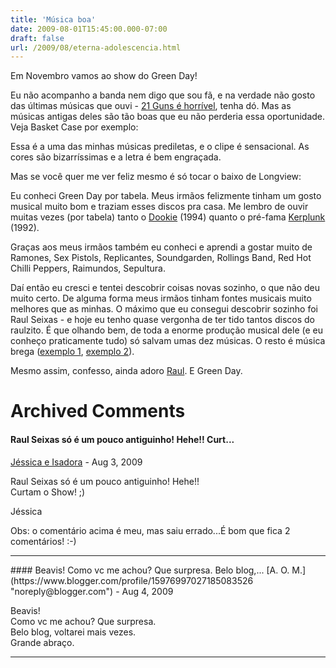 ```yaml
---
title: 'Música boa'
date: 2009-08-01T15:45:00.000-07:00
draft: false
url: /2009/08/eterna-adolescencia.html
---
```


Em Novembro vamos ao show do Green Day!  
  
Eu não acompanho a banda nem digo que sou fã, e na verdade não gosto das últimas músicas que ouvi - [21 Guns é horrível](http://www.youtube.com/watch?v=gNjiqygkBDw), tenha dó. Mas as músicas antigas deles são tão boas que eu não perderia essa oportunidade. Veja Basket Case por exemplo:  
  
  
  
Essa é a uma das minhas músicas prediletas, e o clipe é sensacional. As cores são bizarríssimas e a letra é bem engraçada.  
  
Mas se você quer me ver feliz mesmo é só tocar o baixo de Longview:  
  
  
  
Eu conheci Green Day por tabela. Meus irmãos felizmente tinham um gosto musical muito bom e traziam esses discos pra casa. Me lembro de ouvir muitas vezes (por tabela) tanto o [Dookie](http://en.wikipedia.org/wiki/Dookie) (1994) quanto o pré-fama [Kerplunk](http://en.wikipedia.org/wiki/Kerplunk_(album)) (1992).  
  
Graças aos meus irmãos também eu conheci e aprendi a gostar muito de Ramones, Sex Pistols, Replicantes, Soundgarden, Rollings Band, Red Hot Chilli Peppers, Raimundos, Sepultura.  
  
Daí então eu cresci e tentei descobrir coisas novas sozinho, o que não deu muito certo. De alguma forma meus irmãos tinham fontes musicais muito melhores que as minhas. O máximo que eu consegui descobrir sozinho foi Raul Seixas - e hoje eu tenho quase vergonha de ter tido tantos discos do raulzito. É que olhando bem, de toda a enorme produção musical dele (e eu conheço praticamente tudo) só salvam umas dez músicas. O resto é música brega ([exemplo 1](http://www.youtube.com/watch?v=qMvdSC8BfIY), [exemplo 2](http://www.youtube.com/watch?v=M5rEpMXST8E)).  
  
Mesmo assim, confesso, ainda adoro [Raul](http://www.youtube.com/watch?v=Z9acj80LtvM). E Green Day.
# Archived Comments

#### Raul Seixas só é um pouco antiguinho! Hehe!! Curt...
[Jéssica e Isadora](https://www.blogger.com/profile/14588933903885325945 "noreply@blogger.com") - <time datetime="2009-08-04T16:04:48.939-07:00">Aug 3, 2009</time>

Raul Seixas só é um pouco antiguinho! Hehe!!  
Curtam o Show! ;)  
  
Jéssica  
  
  
  
Obs: o comentário acima é meu, mas saiu errado...É bom que fica 2 comentários! :-)
<hr />
#### Beavis! Como vc me achou? Que surpresa. Belo blog,...
[A. O. M.](https://www.blogger.com/profile/15976997027185083526 "noreply@blogger.com") - <time datetime="2009-08-26T17:02:27.272-07:00">Aug 4, 2009</time>

Beavis!  
Como vc me achou? Que surpresa.  
Belo blog, voltarei mais vezes.  
Grande abraço.
<hr />
